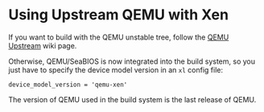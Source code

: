 Using Upstream QEMU with Xen
============================

If you want to build with the QEMU unstable tree, follow the [QEMU
Upstream](http://wiki.xen.org/wiki/QEMU_Upstream) wiki page.

Otherwise, QEMU/SeaBIOS is now integrated into the build system, so you just
have to specify the device model version in an `xl` config file:

    device_model_version = 'qemu-xen'

The version of QEMU used in the build system is the last release of QEMU.
